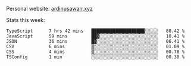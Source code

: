 Personal website: [ardinusawan.xyz](https://ardinusawan.xyz)

Stats this week:
<!--START_SECTION:waka-->

```text
TypeScript      7 hrs 42 mins   ████████████████████░░░░░   80.42 %
JavaScript      59 mins         ██▓░░░░░░░░░░░░░░░░░░░░░░   10.41 %
JSON            36 mins         █▓░░░░░░░░░░░░░░░░░░░░░░░   06.41 %
CSV             6 mins          ▒░░░░░░░░░░░░░░░░░░░░░░░░   01.09 %
CSS             4 mins          ▒░░░░░░░░░░░░░░░░░░░░░░░░   00.78 %
TSConfig        1 min           ░░░░░░░░░░░░░░░░░░░░░░░░░   00.30 %
```

<!--END_SECTION:waka-->
